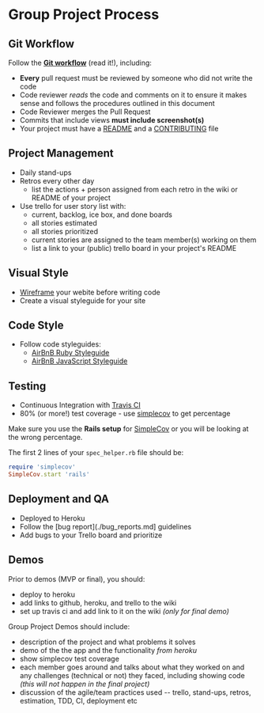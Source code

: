 # Group Project Process

## Git Workflow
Follow the **[Git workflow](./git-workflow.md)** (read it!), including:  

* **Every** pull request must be reviewed by someone who did not write the code
* Code reviewer *reads* the code and comments on it to ensure it makes sense and follows the procedures outlined in this document
* Code Reviewer merges the Pull Request
* Commits that include views **must include screenshot(s)**
* Your project must have a [README](./git-workflow.md#readme) and a
[CONTRIBUTING](git-workflow.md#contributingmd) file

## Project Management
* Daily stand-ups
* Retros every other day
	* list the actions + person assigned from each retro in the wiki or README of your project 
* Use trello for user story list with:
	* current, backlog, ice box, and done boards
	* all stories estimated
	* all stories prioritized
	* current stories are assigned to the team member(s) working on them
	* list a link to your (public) trello board in your project's README

## Visual Style
* [Wireframe](./wireframing.md) your webite before writing code
* Create a visual styleguide for your site

## Code Style
* Follow code styleguides:
	* [AirBnB Ruby Styleguide](https://github.com/airbnb/ruby)
	* [AirBnB JavaScript Styleguide](https://github.com/airbnb/javascript/tree/master/es5)

## Testing
* Continuous Integration with [Travis CI](https://travis-ci.org/)
* 80% (or more!) test coverage - use [simplecov](https://www.ruby-toolbox.com/projects/simplecov) to get percentage

Make sure you use the **Rails setup** for
[SimpleCov](https://github.com/colszowka/simplecov) or you will be
looking at the wrong percentage.

The first 2 lines of your `spec_helper.rb` file should be:
```ruby
require 'simplecov'
SimpleCov.start 'rails'
```

## Deployment and QA
* Deployed to Heroku
* Follow the [bug report](./bug_reports.md] guidelines
* Add bugs to your Trello board and prioritize

## Demos

Prior to demos (MVP or final), you should:

- deploy to heroku
- add links to github, heroku, and trello to the wiki
- set up travis ci and add link to it on the wiki *(only for final demo)*

Group Project Demos should include:

- description of the project and what problems it solves
- demo of the the app and the functionality *from heroku*
- show simplecov test coverage
- each member goes around and talks about what they worked on and any challenges (technical or not) they faced, including showing code *(this will not happen in the final project)*
- discussion of the agile/team practices used -- trello, stand-ups, retros, estimation, TDD, CI, deployment etc
